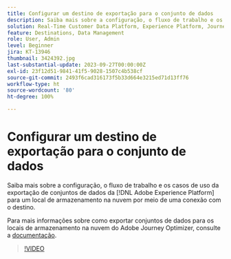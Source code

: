 ```yaml
---
title: Configurar um destino de exportação para o conjunto de dados
description: Saiba mais sobre a configuração, o fluxo de trabalho e os casos de uso da exportação de conjuntos de dados da  [!DNL Adobe Experience Platform]  para um local de armazenamento na nuvem por meio de uma conexão com o destino.
solution: Real-Time Customer Data Platform, Experience Platform, Journey Optimizer
feature: Destinations, Data Management
role: User, Admin
level: Beginner
jira: KT-13946
thumbnail: 3424392.jpg
last-substantial-update: 2023-09-27T00:00:00Z
exl-id: 23f12d51-9841-41f5-9028-1507c4b538cf
source-git-commit: 2493f6cad316173f5b33d664e3215ed71d13ff76
workflow-type: ht
source-wordcount: '80'
ht-degree: 100%

---
```


# Configurar um destino de exportação para o conjunto de dados

Saiba mais sobre a configuração, o fluxo de trabalho e os casos de uso da exportação de conjuntos de dados da [!DNL Adobe Experience Platform] para um local de armazenamento na nuvem por meio de uma conexão com o destino.

Para mais informações sobre como exportar conjuntos de dados para os locais de armazenamento na nuvem do Adobe Journey Optimizer, consulte a [documentação](https://experienceleague.adobe.com/docs/journey-optimizer/using/data-management/datasets/export-datasets.html?lang=pt-BR).

>[!VIDEO](https://video.tv.adobe.com/v/3424392/?learn=on)
